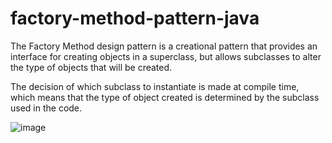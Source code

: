 # factory-method-pattern-java

The Factory Method design pattern is a creational pattern that provides an interface for creating objects in a superclass, but allows subclasses to alter the type of objects that will be created.

The decision of which subclass to instantiate is made at compile time, which means that the type of object created is determined by the subclass used in the code.

![image](https://github.com/pzagoris/factory-method-pattern-java/assets/32551826/9c0a935e-cf18-4737-9b6f-8711d890bb9a)
